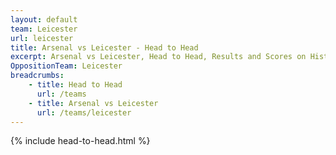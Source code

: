 ```yaml
---
layout: default
team: Leicester
url: leicester
title: Arsenal vs Leicester - Head to Head
excerpt: Arsenal vs Leicester, Head to Head, Results and Scores on History of Arsenal Football Club
OppositionTeam: Leicester
breadcrumbs:
    - title: Head to Head
      url: /teams
    - title: Arsenal vs Leicester
      url: /teams/leicester
---
```


{% include head-to-head.html %}